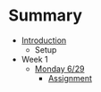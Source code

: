 # Summary

* [Introduction](README.md)
   * Setup
* Week 1
   * [Monday 6/29](w01/mon/notes.md)
       * [Assignment](w01/mon/assignment.md)

